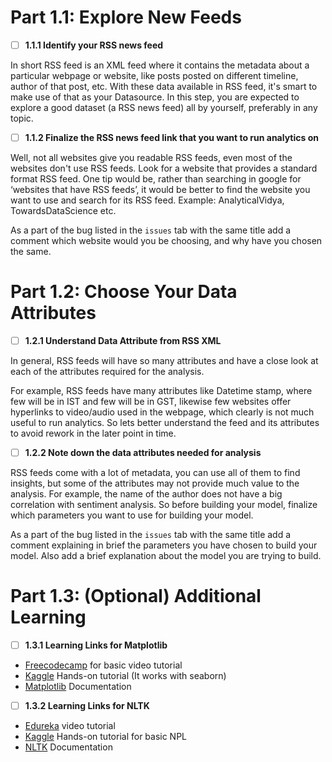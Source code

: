 
# Part 1.1: Explore New Feeds

- [ ]  **1.1.1 Identify your RSS news feed**

In short RSS feed is an XML feed where it contains the metadata about a particular webpage or website, like posts posted on different timeline, author of that post, etc. With these data available in RSS feed, it's smart to make use of that as your Datasource. In this step, you are expected to explore a good dataset (a RSS news feed) all by yourself, preferably in any topic.

- [ ]  **1.1.2 Finalize the RSS news feed link that you want to run analytics on**

Well, not all websites give you readable RSS feeds, even most of the websites don't use RSS feeds. Look for a website that provides a standard format RSS feed. One tip would be, rather than searching in google for ‘websites that have RSS feeds’, it would be better to find the website you want to use and search for its RSS feed. Example: AnalyticalVidya, TowardsDataScience etc.

As a part of the bug listed in the ```issues``` tab with the same title add a comment which website would you be choosing, and why have you chosen the same.

# Part 1.2: Choose Your Data Attributes

- [ ]  **1.2.1 Understand Data Attribute from RSS XML**

In general, RSS feeds will have so many attributes and have a close look at each of the attributes required for the analysis.

For example, RSS feeds have many attributes like Datetime stamp, where few will be in IST and few will be in GST, likewise few websites offer hyperlinks to video/audio used in the webpage, which clearly is not much useful to run analytics. So lets better understand the feed and its attributes to avoid rework in the later point in time.

- [ ]  **1.2.2 Note down the data attributes needed for analysis**

RSS feeds come with a lot of metadata, you can use all of them to find insights, but some of the attributes may not provide much value to the analysis. For example, the name of the author does not have a big correlation with sentiment analysis. So before building your model, finalize which parameters you want to use for building your model.

As a part of the bug listed in the ```issues``` tab with the same title add a comment explaining in brief the parameters you have chosen to build your model. Also add a brief explanation about the model you are trying to build.

# Part 1.3: (Optional) Additional Learning

- [ ]  **1.3.1 Learning Links for Matplotlib**
- [Freecodecamp](https://www.google.com/url?sa=t&rct=j&q=&esrc=s&source=video&cd=&cad=rja&uact=8&ved=2ahUKEwj57bT_5N_zAhVGPHAKHaSYALAQtwJ6BAgHEAM&url=https%3A%2F%2Fwww.youtube.com%2Fwatch%3Fv%3D3Xc3CA655Y4&usg=AOvVaw2BhsDxUYQN6A1rVHkSSCse) for basic video tutorial
- [Kaggle](https://www.kaggle.com/learn/data-visualization) Hands-on tutorial (It works with seaborn)
- [Matplotlib](https://matplotlib.org/stable/tutorials/index.html) Documentation

- [ ]  **1.3.2 Learning Links for NLTK**
- [Edureka](https://www.google.com/url?sa=t&rct=j&q=&esrc=s&source=video&cd=&cad=rja&uact=8&ved=2ahUKEwja_qry5d_zAhUGBd4KHYs4DvsQtwJ6BAgFEAM&url=https%3A%2F%2Fwww.youtube.com%2Fwatch%3Fv%3DU8m5ug9Q54M&usg=AOvVaw2jjaZOtaNbjt5Q09geS6tx) video tutorial
- [Kaggle](https://www.kaggle.com/learn/natural-language-processing) Hands-on tutorial for basic NPL
- [NLTK](https://www.nltk.org/api/nltk.html) Documentation
